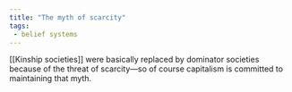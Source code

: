 ```yaml
---
title: "The myth of scarcity"
tags: 
 - belief systems
---
```


[[Kinship societies]] were basically replaced by dominator societies because of the threat of scarcity—so of course capitalism is committed to maintaining that myth.